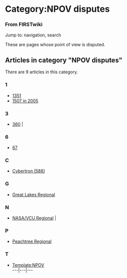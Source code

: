 # Category:NPOV disputes

### From FIRSTwiki

Jump to: navigation, search

These are pages whose point of view is disputed.

  

## Articles in category "NPOV disputes"

There are 9 articles in this category.

### 1

  * [1351](/index.php/1351 "1351" )
  * [1507 in 2005](/index.php/1507_in_2005 "1507 in 2005" )

### 3

  * [360](/index.php/360 "360" )
|

### 6

  * [67](/index.php/67 "67" )

### C

  * [Cybertron (588)](/index.php/Cybertron_%28588%29 "Cybertron \(588\)" )

### G

  * [Great Lakes Regional](/index.php/Great_Lakes_Regional "Great Lakes Regional" )

### N

  * [NASA/VCU Regional](/index.php/NASA/VCU_Regional "NASA/VCU Regional" )
|

### P

  * [Peachtree Regional](/index.php/Peachtree_Regional "Peachtree Regional" )

### T

  * [Template:NPOV](/index.php/Template:NPOV "Template:NPOV" )  
---|---|---  
  
